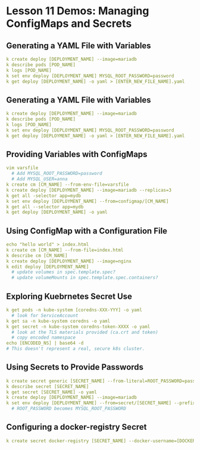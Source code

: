 # Lesson 11 Demos: Managing ConfigMaps and Secrets

## Generating a YAML File with Variables

```yaml
k create deploy [DEPLOYMENT_NAME] --image=mariadb
k describe pods [POD_NAME]
k logs [POD_NAME]
k set env deploy [DEPLOYMENT_NAME] MYSQL_ROOT_PASSWORD=password
k get deploy [DEPLOYMENT_NAME] -o yaml > [ENTER_NEW_FILE_NAME].yaml
```

## Generating a YAML File with Variables

```yaml
k create deploy [DEPLOYMENT_NAME] --image=mariadb
k describe pods [POD_NAME]
k logs [POD_NAME]
k set env deploy [DEPLOYMENT_NAME] MYSQL_ROOT_PASSWORD=password
k get deploy [DEPLOYMENT_NAME] -o yaml > [ENTER_NEW_FILE_NAME].yaml
```

## Providing Variables with ConfigMaps

```yaml
vim varsfile
  # Add MYSQL_ROOT_PASSWORD=password
  # Add MYSQL_USER=anna
k create cm [CM_NAME] --from-env-file=varsfile
k create deploy [DEPLOYMENT_NAME] --image=mariadb --replicas=3
k get all -selector app=mydb
k set env deploy [DEPLOYMENT_NAME] --from=configmap/[CM_NAME]
k get all --selector app=mydb
k get deploy [DEPLOYMENT_NAME] -o yaml
```

## Using ConfigMap with a Configuration File

```yaml
echo "hello world" > index.html
k create cm [CM_NAME] --from-file=index.html
k describe cm [CM_NAME]
k create deploy [DEPLOYMENT_NAME] --image=nginx
k edit deploy [DEPLOYMENT_NAME]
  # update volumes in spec.template.spec?
  # update volumeMounts in spec.template.spec.containers?
```

## Exploring Kuebrnetes Secret Use

```yaml
k get pods -n kube-system [coredns-XXX-YYY] -o yaml
  # look for ServiceAccount
k get sa -n kube-system coredns -o yaml
k get secret -n kube-system coredns-token-XXXX -o yaml
  # look at the TLS materials provided (ca.crt and token)
  # copy encoded namespace
echo [ENCODED_NS] | base64 -d
# This doesn't represent a real, secure k8s cluster.
```

## Using Secrets to Provide Passwords

```yaml
k create secret generic [SECRET_NAME] --from-literal=ROOT_PASSWORD=password
k describe secret [SECRET_NAME]
k get secret [SECRET_NAME] -o yaml
k create deploy [DEPLOYMENT_NAME] --image=mariadb
k set env deploy [DEPLOYMENT_NAME] --from=secret/[SECRET_NAME] --prefix=MYSQL_
  # ROOT_PASSWORD becomes MYSQL_ROOT_PASSWORD
```

## Configuring a docker-registry Secret

```yaml
k create secret docker-registry [SECRET_NAME] --docker-username=[DOCKER_USERNAME] --docker-password=[SECRET_PASSWORD] --docker-email=[DOCKER_EMAIL] --docker-server=myregistry:5000
```
